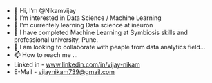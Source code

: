 - 👋 Hi, I’m @Nikamvijay
- 👀 I’m interested in Data Science / Machine Learning
- 🌱 I'm currentely learning Data science at ineuron
- 🌱 I have completed Machine Learning at Symbiosis skills and professional university, Pune.
- 💞️ I am looking to collaborate with peaple from data analytics field...
- 📫 How to reach me ...
- Linked in - www.linkedin.com/in/vijay-nikam
- E-Mail    - vijaynikam739@gmail.com
